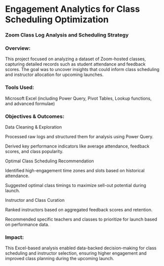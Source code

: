 # Engagement Analytics for Class Scheduling Optimization

### Zoom Class Log Analysis and Scheduling Strategy
### Overview:
This project focused on analyzing a dataset of Zoom-hosted classes, capturing detailed records such as student attendance and feedback scores. The goal was to uncover insights that could inform class scheduling and instructor allocation for upcoming launches.

### Tools Used:
Microsoft Excel (including Power Query, Pivot Tables, Lookup functions, and advanced formulae)

### Objectives & Outcomes:

Data Cleaning & Exploration

Processed raw logs and structured them for analysis using Power Query.

Derived key performance indicators like average attendance, feedback scores, and class popularity.

Optimal Class Scheduling Recommendation

Identified high-engagement time zones and slots based on historical attendance.

Suggested optimal class timings to maximize sell-out potential during launch.

Instructor and Class Curation

Ranked instructors based on aggregated feedback scores and retention.

Recommended specific teachers and classes to prioritize for launch based on performance data.

### Impact:
This Excel-based analysis enabled data-backed decision-making for class scheduling and instructor selection, ensuring higher engagement and improved class planning during the upcoming launch.
